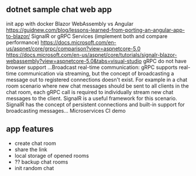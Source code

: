 ## dotnet sample chat web app

init app with docker
Blazor WebAssembly vs Angular
    https://guidnew.com/blog/lessons-learned-from-porting-an-angular-app-to-blazor/
SignalR or gRPC Services (implement both and compare performance)
    https://docs.microsoft.com/en-us/aspnet/core/grpc/comparison?view=aspnetcore-5.0
    https://docs.microsoft.com/en-us/aspnet/core/tutorials/signalr-blazor-webassembly?view=aspnetcore-5.0&tabs=visual-studio
    gRPC do not have browser support
    ...Broadcast real-time communication: gRPC supports real-time communication via streaming, but the concept of broadcasting a message out to registered connections doesn't exist. For example in a chat room scenario where new chat messages should be sent to all clients in the chat room, each gRPC call is required to individually stream new chat messages to the client. SignalR is a useful framework for this scenario. SignalR has the concept of persistent connections and built-in support for broadcasting messages...
Microservices
CI
demo

## app features
- create chat room
- share the link
- local storage of opened rooms
- ?? backup chat rooms
- init random chat